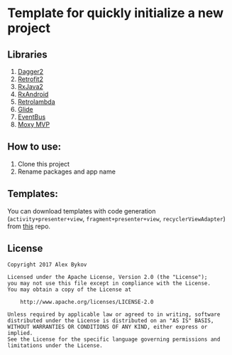 # Template for  quickly initialize a new project


## Libraries

1. [Dagger2](https://github.com/google/dagger)
2. [Retrofit2](https://github.com/square/retrofit)
3. [RxJava2](https://github.com/ReactiveX/RxJava)
4. [RxAndroid](https://github.com/ReactiveX/RxAndroid)
5. [Retrolambda](https://github.com/evant/gradle-retrolambda)
6. [Glide](https://github.com/bumptech/glide)
7. [EventBus](https://github.com/greenrobot/EventBus)
8. [Moxy MVP](https://github.com/Arello-Mobile/Moxy)


## How to use:
1. Clone this project
2. Rename packages and app name


## Templates:
You can download templates with code generation (`activity+presenter+view`, `fragment+presenter+view`, `recyclerViewAdapter`) from [this](https://github.com/NoNews/CodeGeneration) repo.


## License

```
Copyright 2017 Alex Bykov

Licensed under the Apache License, Version 2.0 (the "License");
you may not use this file except in compliance with the License.
You may obtain a copy of the License at

    http://www.apache.org/licenses/LICENSE-2.0

Unless required by applicable law or agreed to in writing, software
distributed under the License is distributed on an "AS IS" BASIS,
WITHOUT WARRANTIES OR CONDITIONS OF ANY KIND, either express or implied.
See the License for the specific language governing permissions and
limitations under the License.